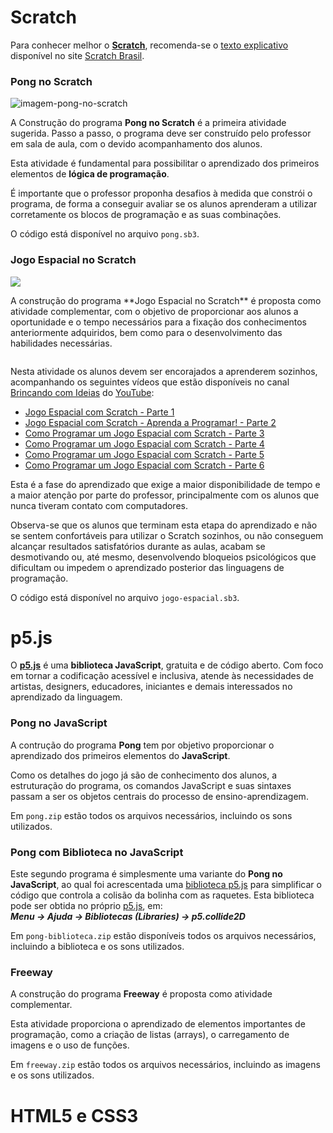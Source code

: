# Scratch
Para conhecer melhor o **[Scratch](https://scratch.mit.edu/)**, recomenda-se o [texto explicativo](https://scratchbrasil.org.br/o-que-e-scratch/) disponível no site [Scratch Brasil](https://scratchbrasil.org.br/).

### Pong no Scratch

![imagem-pong-no-scratch](https://user-images.githubusercontent.com/100809861/177050745-03d32b0b-33a2-4ec3-931a-dd071486e605.png)

A Construção do programa **Pong no Scratch** é a primeira atividade sugerida. Passo a passo, o programa deve ser construído pelo professor em sala de aula, com o devido acompanhamento dos alunos.

Esta atividade é fundamental para possibilitar o aprendizado dos primeiros elementos de **lógica de programação**.

É importante que o professor proponha desafios à medida que constrói o programa, de forma a conseguir avaliar se os alunos aprenderam a utilizar corretamente os blocos de programação e as suas combinações.

O código está disponível no arquivo `pong.sb3`.

### Jogo Espacial no Scratch

<div>
<div style="display:inline-block;vertical-align:top;">
<img src="https://user-images.githubusercontent.com/100809861/177420565-0d6d034f-bbfd-493e-bfb8-3cc6382793ec.png"/>
</div>
<div>
<div style="display:inline-block">
<p>A construção do programa **Jogo Espacial no Scratch** é proposta como atividade complementar, com o objetivo de proporcionar aos alunos a oportunidade e o tempo necessários para a fixação dos conhecimentos anteriormente adquiridos, bem como para o desenvolvimento das habilidades necessárias.</p>
</div>

Nesta atividade os alunos devem ser encorajados a aprenderem sozinhos, acompanhando os seguintes vídeos que estão disponíveis no canal [Brincando com Ideias](https://www.youtube.com/c/BrincandocomIdeias) do [YouTube](https://www.youtube.com/):
- [Jogo Espacial com Scratch - Parte 1](https://www.youtube.com/watch?v=7-yd-l-N310&t=61s)
- [Jogo Espacial com Scratch - Aprenda a Programar! - Parte 2](https://www.youtube.com/watch?v=SLZ3jjSZ3Ag&t=66s)
- [Como Programar um Jogo Espacial com Scratch - Parte 3](https://www.youtube.com/watch?v=kXbD5U77uPY)
- [Como Programar um Jogo Espacial com Scratch - Parte 4](https://www.youtube.com/watch?v=1bax3FcwRN8)
- [Como Programar um Jogo Espacial com Scratch - Parte 5](https://www.youtube.com/watch?v=zqhWKmlq3A4)
- [Como Programar um Jogo Espacial com Scratch - Parte 6](https://www.youtube.com/watch?v=FK8Mq8RGIzw)

Esta é a fase do aprendizado que exige a maior disponibilidade de tempo e a maior atenção por parte do professor, principalmente com os alunos que nunca tiveram contato com computadores.

Observa-se que os alunos que terminam esta etapa do aprendizado e não se sentem confortáveis para utilizar o Scratch sozinhos, ou não conseguem alcançar resultados satisfatórios durante as aulas, acabam se desmotivando ou, até mesmo, desenvolvendo bloqueios psicológicos que dificultam ou impedem o aprendizado posterior das linguagens de programação.

O código está disponível no arquivo `jogo-espacial.sb3`.

# p5.js
O **[p5.js](https://p5js.org/)** é uma **biblioteca JavaScript**, gratuita e de código aberto. Com foco em tornar a codificação acessível e inclusiva, atende às necessidades de artistas, designers, educadores, iniciantes e demais interessados no aprendizado da linguagem.

### Pong no JavaScript
A contrução do programa **Pong** tem por objetivo proporcionar o aprendizado dos primeiros elementos do **JavaScript**.

Como os detalhes do jogo já são de conhecimento dos alunos, a estruturação do programa, os comandos JavaScript e suas sintaxes passam a ser os objetos centrais do processo de ensino-aprendizagem.

Em `pong.zip` estão todos os arquivos necessários, incluindo os sons utilizados.

### Pong com Biblioteca no JavaScript

Este segundo programa é simplesmente uma variante do **Pong no JavaScript**, ao qual foi acrescentada uma [biblioteca p5.js](https://github.com/bmoren/p5.collide2D/blob/master/p5.collide2d.js) para simplificar o código que controla a colisão da bolinha com as raquetes. Esta biblioteca pode ser obtida no próprio [p5.js](https://p5js.org/), em:<br>
***Menu -> Ajuda -> Bibliotecas (Libraries) -> p5.collide2D***

Em `pong-biblioteca.zip` estão disponíveis todos os arquivos necessários, incluindo a biblioteca e os sons utilizados.

### Freeway

A construção do programa **Freeway** é proposta como atividade complementar.

Esta atividade proporciona o aprendizado de elementos importantes de programação, como a criação de listas (arrays), o carregamento de imagens e o uso de funções.

Em `freeway.zip` estão todos os arquivos necessários, incluindo as imagens e os sons utilizados.

# HTML5 e CSS3
